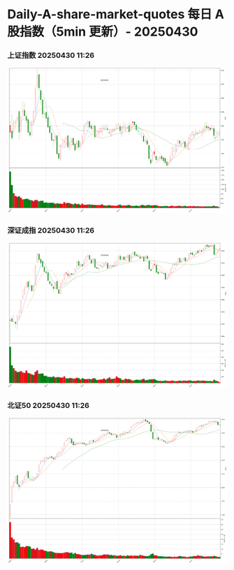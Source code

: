 
# Daily-A-share-market-quotes 每日 A 股指数（5min 更新）- 20250430

### 上证指数 20250430 11:26
![](./fig/2025/4/20250430-sh000001.png)

### 深证成指 20250430 11:26
![](./fig/2025/4/20250430-sz399001.png)

### 北证50 20250430 11:26
![](./fig/2025/4/20250430-bj899050.png)
